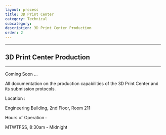 ```yaml
---
layout: process
title: 3D Print Center
category: Technical
subcategory: 
description: 3D Print Center Production
order: 2
---
```


<hr class="homebreak">

## 3D Print Center Production
---

Coming Soon ...

All documentation on the production capabilities of the 3D Print Center and its submission protocols. 



Location : 

Engineering Building, 2nd Floor, Room 211



Hours of Operation :

MTWTFSS, 8:30am - Midnight